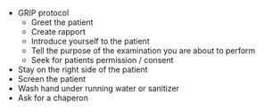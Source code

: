 - GRIP protocol
	- Greet the patient
	- Create rapport
	- Introduce yourself to the patient
	- Tell the purpose of the examination you are about to perform
	- Seek for patients permission / consent
- Stay on the right side of the patient
- Screen the patient
- Wash hand under running water or sanitizer
- Ask for a chaperon